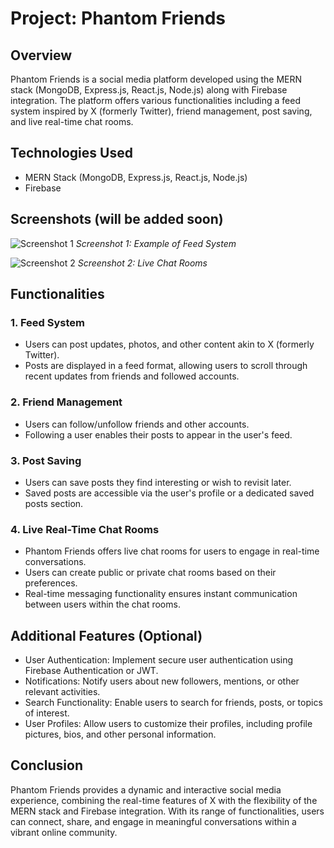 # Project: Phantom Friends

## Overview
Phantom Friends is a social media platform developed using the MERN stack (MongoDB, Express.js, React.js, Node.js) along with Firebase integration. The platform offers various functionalities including a feed system inspired by X (formerly Twitter), friend management, post saving, and live real-time chat rooms.

## Technologies Used
- MERN Stack (MongoDB, Express.js, React.js, Node.js)
- Firebase

## Screenshots (will be added soon)

![Screenshot 1](Screenshots/1.png)
*Screenshot 1: Example of Feed System*

![Screenshot 2](Screenshots/2.png)
*Screenshot 2: Live Chat Rooms*

## Functionalities

### 1. Feed System
- Users can post updates, photos, and other content akin to X (formerly Twitter).
- Posts are displayed in a feed format, allowing users to scroll through recent updates from friends and followed accounts.

### 2. Friend Management
- Users can follow/unfollow friends and other accounts.
- Following a user enables their posts to appear in the user's feed.

### 3. Post Saving
- Users can save posts they find interesting or wish to revisit later.
- Saved posts are accessible via the user's profile or a dedicated saved posts section.

### 4. Live Real-Time Chat Rooms
- Phantom Friends offers live chat rooms for users to engage in real-time conversations.
- Users can create public or private chat rooms based on their preferences.
- Real-time messaging functionality ensures instant communication between users within the chat rooms.

## Additional Features (Optional)
- User Authentication: Implement secure user authentication using Firebase Authentication or JWT.
- Notifications: Notify users about new followers, mentions, or other relevant activities.
- Search Functionality: Enable users to search for friends, posts, or topics of interest.
- User Profiles: Allow users to customize their profiles, including profile pictures, bios, and other personal information.

## Conclusion
Phantom Friends provides a dynamic and interactive social media experience, combining the real-time features of X with the flexibility of the MERN stack and Firebase integration. With its range of functionalities, users can connect, share, and engage in meaningful conversations within a vibrant online community.
